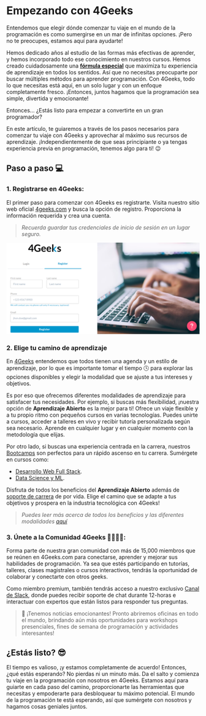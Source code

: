 # Empezando con 4Geeks

Entendemos que elegir dónde comenzar tu viaje en el mundo de la programación es como sumergirse en un mar de infinitas opciones. ¡Pero no te preocupes, estamos aquí para ayudarte!

Hemos dedicado años al estudio de las formas más efectivas de aprender, y hemos incorporado todo ese conocimiento en nuestros cursos. Hemos creado cuidadosamente una **[fórmula especial](https://4geeksacademy.notion.site/4geeksacademy/Mastering-Technical-Knowledge-984d2df394c44aedb05987311ccfcf06)** que maximiza tu experiencia de aprendizaje en todos los sentidos. Así que no necesitas preocuparte por buscar múltiples métodos para aprender programación. Con 4Geeks, todo lo que necesitas está aquí, en un solo lugar y con un enfoque completamente fresco. ¡Entonces, juntos hagamos que la programación sea simple, divertida y emocionante!

Entonces... ¿Estás listo para empezar a convertirte en un gran programador?

En este artículo, te guiaremos a través de los pasos necesarios para comenzar tu viaje con 4Geeks y aprovechar al máximo sus recursos de aprendizaje. ¡Independientemente de que seas principiante o ya tengas experiencia previa en programación, tenemos algo para ti! 😉

## Paso a paso 💻

### 1. Registrarse en 4Geeks:

El primer paso para comenzar con 4Geeks es registrarte. Visita nuestro sitio web oficial [4geeks.com](https://4geeks.com/login?tab=register) y busca la opción de registro. Proporciona la información requerida y crea una cuenta.

> *Recuerda guardar tus credenciales de inicio de sesión en un lugar seguro.*

![sign-in](../images/sign-in.png)

### 2. Elige tu camino de aprendizaje

En [4Geeks](https://4geeks.com/es/sobre-nosotros) entendemos que todos tienen una agenda y un estilo de aprendizaje, por lo que es importante tomar el tiempo 🕓 para explorar las opciones disponibles y elegir la modalidad que se ajuste a tus intereses y objetivos.

Es por eso que ofrecemos diferentes modalidades de aprendizaje para satisfacer tus necesidades. Por ejemplo, si buscas más flexibilidad, ¡nuestra opción de **Aprendizaje Abierto** es la mejor para ti! Ofrece un viaje flexible y a tu propio ritmo con pequeños cursos en varias tecnologías. Puedes unirte a cursos, acceder a talleres en vivo y recibir tutoría personalizada según sea necesario. Aprende en cualquier lugar y en cualquier momento con la metodología que elijas. 

Por otro lado, si buscas una experiencia centrada en la carrera, nuestros [Bootcamps](https://4geeksacademy.com/es/programas?lang=es) son perfectos para un rápido ascenso en tu carrera. Sumérgete en cursos como:

- [Desarrollo Web Full Stack](https://4geeksacademy.com/es/coding-bootcamps/desarrollador-full-stack?lang=es).
- [Data Science y ML](https://4geeksacademy.com/es/coding-bootcamps/curso-inteligencia-artificial?lang=es).

Disfruta de todos los beneficios del **Aprendizaje Abierto** además de [soporte de carrera](https://4geeks.com/es/sobre-nosotros) de por vida. Elige el camino que se adapte a tus objetivos y prospera en la industria tecnológica con 4Geeks!

> *Puedes leer más acerca de todos los beneficios y las diferentes modalidades [aquí](https://github.com/breatheco-de/knowledge-base/blob/main/content/learning-with-4geeks.md)*

### 3. Únete a la Comunidad 4Geeks 👨‍👩‍👦‍👦:

Forma parte de nuestra gran comunidad con más de 15,000 miembros que se reúnen en 4Geeks.com para conectarse, aprender y mejorar sus habilidades de programación. Ya sea que estés participando en tutorías, talleres, clases magistrales o cursos interactivos, tendrás la oportunidad de colaborar y conectarte con otros geeks.

Como miembro premium, también tendrás acceso a nuestro exclusivo [Canal de Slack](https://4geeksacademy.slack.com/), donde puedes recibir soporte de chat durante 12-horas e interactuar con expertos que están listos para responder tus preguntas.

> 👀 ¡Tenemos noticias emocionantes! Pronto abriremos oficinas en todo el mundo, brindando aún más oportunidades para workshops presenciales, fines de semana de programación y actividades interesantes!

## ¿Estás listo? 😎 

El tiempo es valioso, ¡y estamos completamente de acuerdo! Entonces, ¿qué estás esperando? No pierdas ni un minuto más. Da el salto y comienza tu viaje en la programación con nosotros en 4Geeks. Estamos aquí para guiarte en cada paso del camino, proporcionarte las herramientas que necesitas y empoderarte para desbloquear tu máximo potencial. El mundo de la programación te está esperando, así que sumérgete con nosotros y hagamos cosas geniales juntos.
